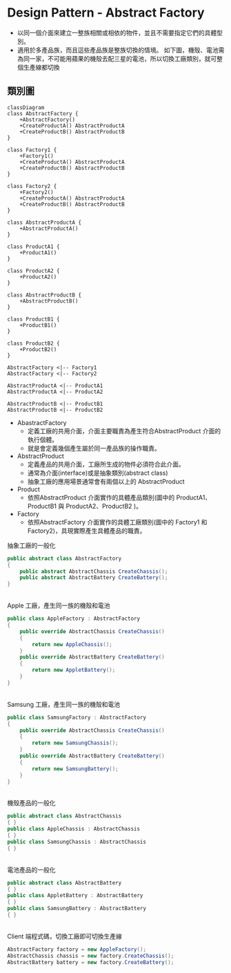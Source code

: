 # Design Pattern - Abstract Factory

+ 以同一個介面來建立一整族相關或相依的物件，並且不需要指定它們的具體型別。
+ 適用於多產品族，而且這些產品族是整族切換的情境。
如下圖，機殼、電池需為同一家，不可能用蘋果的機殼去配三星的電池，所以切換工廠類別，就可整個生產線都切換

## 類別圖
```mermaid
classDiagram
class AbstractFactory {
    +AbstractFactory()
    +CreateProductA() AbstractProductA
    +CreateProductB() AbstractProductB
}

class Factory1 {
    +Factory1()
    +CreateProductA() AbstractProductA
    +CreateProductB() AbstractProductB
}

class Factory2 {
    +Factory2()
    +CreateProductA() AbstractProductA
    +CreateProductB() AbstractProductB
}

class AbstractProductA {
    +AbstractProductA()
}

class ProductA1 {
    +ProductA1()
}

class ProductA2 {
    +ProductA2()
}

class AbstractProductB {
    +AbstractProductB()
}

class ProductB1 {
    +ProductB1()
}

class ProductB2 {
    +ProductB2()
}

AbstractFactory <|-- Factory1
AbstractFactory <|-- Factory2

AbstractProductA <|-- ProductA1
AbstractProductA <|-- ProductA2

AbstractProductB <|-- ProductB1
AbstractProductB <|-- ProductB2
```

+ AbastractFactory
  + 定義工廠的共用介面，介面主要職責為產生符合AbstractProduct 介面的執行個體。
  + 就是會定義幾個產生屬於同一產品族的操作職責。
+ AbstractProduct
  + 定義產品的共用介面，工廠所生成的物件必須符合此介面。
  + 通常為介面(interface)或是抽象類別(abstract class)
  + 抽象工廠的應用場景通常會有兩個以上的 AbstractProduct
+ Product
  + 依照AbstractProduct 介面實作的具體產品類別(圖中的 ProductA1、ProductB1 與 ProductA2、ProductB2 )。
+ Factory
  + 依照AbstractFactory 介面實作的具體工廠類別(圖中的 Factory1 和 Factory2)，具現實際產生具體產品的職責。

抽象工廠的一般化
```csharp
public abstract class AbstractFactory
{
    public abstract AbstractChassis CreateChassis();    
    public abstract AbstractBattery CreateBattery();
}
```

<br/>Apple 工廠，產生同一族的機殼和電池
```csharp
public class AppleFactory : AbstractFactory
{
    public override AbstractChassis CreateChassis()
    {
        return new AppleChassis();
    }
    public override AbstractBattery CreateBattery()
    {
        return new AppletBattery();
    }
}
```

<br/>Samsung 工廠，產生同一族的機殼和電池
```csharp
public class SamsungFactory : AbstractFactory
{
    public override AbstractChassis CreateChassis()
    {
        return new SamsungChassis();
    }
    public override AbstractBattery CreateBattery()
    {
        return new SamsungBattery();
    }
}
```

<br/>機殼產品的一般化
```csharp
public abstract class AbstractChassis
{ }
public class AppleChassis : AbstractChassis
{ }
public class SamsungChassis : AbstractChassis
{ }
```

<br/>電池產品的一般化
```csharp
public abstract class AbstractBattery
{ }
public class AppletBattery : AbstractBattery
{ }
public class SamsungBattery : AbstractBattery
{ }
```

<br/>Client 端程式碼，切換工廠即可切換生產線
```csharp
AbstractFactory factory = new AppleFactory();
AbstractChassis chassis = new factory.CreateChassis();
AbstractBattery battery = new factory.CreateBattery();
```